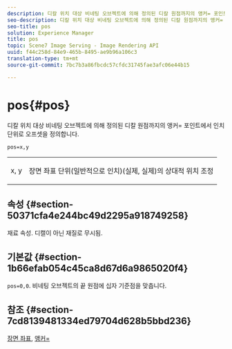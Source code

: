 ```yaml
---
description: 디칼 위치 대상 비네팅 오브젝트에 의해 정의된 디칼 원점까지의 앵커= 포인트에서 인치 단위로 오프셋을 정의합니다.
seo-description: 디칼 위치 대상 비네팅 오브젝트에 의해 정의된 디칼 원점까지의 앵커= 포인트에서 인치 단위로 오프셋을 정의합니다.
seo-title: pos
solution: Experience Manager
title: pos
topic: Scene7 Image Serving - Image Rendering API
uuid: f44c258d-84e9-465b-8495-ae9b96a106c3
translation-type: tm+mt
source-git-commit: 7bc7b3a86fbcdc57cfdc31745fae3afc06e44b15

---
```



# pos{#pos}

디칼 위치 대상 비네팅 오브젝트에 의해 정의된 디칼 원점까지의 앵커= 포인트에서 인치 단위로 오프셋을 정의합니다.

`pos=x,y`

<table id="simpletable_DB3B64EFB67A47AD843812324ABFAE45"> 
 <tr class="strow"> 
  <td class="stentry"> <p><span class="varname"> x</span>,<span class="varname"> y</span> </p></td> 
  <td class="stentry"> <p>장면 좌표 단위(일반적으로 인치)(실제, 실제)의 상대적 위치 조정 </p></td> 
 </tr> 
</table>

## 속성 {#section-50371cfa4e244bc49d2295a918749258}

재료 속성. 디캘이 아닌 재질로 무시됨.

## 기본값 {#section-1b66efab054c45ca8d67d6a9865020f4}

`pos=0,0`. 비네팅 오브젝트의 끝 원점에 십자 기준점을 맞춥니다.

## 참조 {#section-7cd8139481334ed79704d628b5bbd236}

[장면 좌표](../../../../../ir-api/http-protocol/image-rendering-api-ref/c-ir-http-protocol-ref/c-ir-http-protocol-syntax-and-features/c-ir-vignettes/c-ir-scene-coordinates.md#concept-528507024fa640b19a2631357febf7f1), [앵커=](../../../../../ir-api/http-protocol/image-rendering-api-ref/c-ir-http-protocol-ref/c-ir-http-protocol-command-reference/r-ir-http-anchor.md#reference-d53923d785c9442997dc7f2199524c26)
